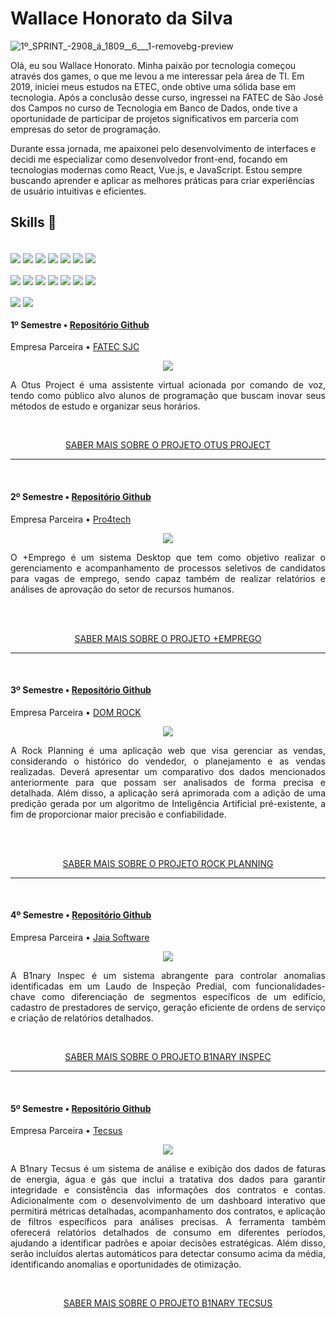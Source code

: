 # Wallace Honorato da Silva

![1º_SPRINT_-_2908_á_1809__6___1_-removebg-preview](https://github.com/user-attachments/assets/3245b895-b27c-4109-9fb5-025aa72e9f85)

Olá, eu sou Wallace Honorato. Minha paixão por tecnologia começou através dos games, o que me levou a me interessar pela área de TI. Em 2019, iniciei meus estudos na ETEC, onde obtive uma sólida base em tecnologia. Após a conclusão desse curso, ingressei na FATEC de São José dos Campos no curso de Tecnologia em Banco de Dados, onde tive a oportunidade de participar de projetos significativos em parceria com empresas do setor de programação.

Durante essa jornada, me apaixonei pelo desenvolvimento de interfaces e decidi me especializar como desenvolvedor front-end, focando em tecnologias modernas como React, Vue.js, e JavaScript. Estou sempre buscando aprender e aplicar as melhores práticas para criar experiências de usuário intuitivas e eficientes.

## Skills :floppy_disk:

<div style="display: inline_block"><br>
  <img align="center" src="https://img.shields.io/badge/Python-14354C?style=for-the-badge&logo=python&logoColor=white">
  <img align="center" src="https://img.shields.io/badge/HTML5-E34F26?style=for-the-badge&logo=html5&logoColor=white">
  <img align="center" src="https://img.shields.io/badge/CSS3-1572B6?style=for-the-badge&logo=css3&logoColor=white">
  <img align="center" src="https://img.shields.io/badge/Node.js-43853D?style=for-the-badge&logo=node.js&logoColor=white">
  <img align="center" src="https://img.shields.io/badge/Tailwind_CSS-38B2AC?style=for-the-badge&logo=tailwind-css&logoColor=white">
  <img align="center" src="https://img.shields.io/badge/JavaScript-F7DF1E?style=for-the-badge&logo=javascript&logoColor=black">
  <img align="center" src="https://img.shields.io/badge/TypeScript-007ACC?style=for-the-badge&logo=typescript&logoColor=white">
</div>
  
  <br>

  <div style="display: inline_block">

  <img align="center" src="https://img.shields.io/badge/React-20232A?style=for-the-badge&logo=react&logoColor=61DAFB">
  <img align="center" src="https://img.shields.io/badge/Redux-593D88?style=for-the-badge&logo=redux&logoColor=white">
  <img align="center" src="https://img.shields.io/badge/express.js-%23404d59.svg?style=for-the-badge&logo=express&logoColor=%2361DAFB">
  <img align="center" src="https://img.shields.io/badge/Jest-323330?style=for-the-badge&logo=Jest&logoColor=white">
  <img align="center" src="https://img.shields.io/badge/Microsoft_SQL_Server-CC2927?style=for-the-badge&logo=microsoft-sql-server&logoColor=white">
  <img align="center" src="https://img.shields.io/badge/firebase-a08021?style=for-the-badge&logo=firebase&logoColor=ffcd34">
  <img align="center" src="https://img.shields.io/badge/docker-%230db7ed.svg?style=for-the-badge&logo=docker&logoColor=white">


  </div>

  <div style="display: inline_block"><br>

  <img align="center" src="https://img.shields.io/badge/figma-%23F24E1E.svg?style=for-the-badge&logo=figma&logoColor=white">
  <img align="center" src="https://img.shields.io/badge/Canva-%2300C4CC.svg?style=for-the-badge&logo=Canva&logoColor=white">
    
  </div>

<div class="semestre1">

<h4> 1º Semestre • <a href="https://github.com/B1naryDevs/API">Repositório Github</a></h4>
<p align="justify"> Empresa Parceira • <a href="https://fatecsjc-prd.azurewebsites.net">FATEC SJC</a></p>

<p align="center"><img src="https://github.com/WallaceHS20/Bertoti/assets/101594950/2858b006-347d-4796-9a4b-c5edb0c4ea19" widht="20%"></img>

<p align="justify"> A Otus Project é uma assistente virtual acionada por comando de voz, tendo como público alvo alunos de programação que buscam inovar seus métodos de estudo e organizar seus horários.</p>

<div align=center>

<br>

[SABER MAIS SOBRE O PROJETO OTUS PROJECT](https://github.com/WallaceHS20/PORTFOLIO_FATEC/tree/main/1OTUS)
  
</div>

----------------

<br>

<div class="semestre3">

<h4> 2º Semestre • <a href="https://github.com/WallaceHS20/PORTFOLIO_FATEC/tree/main/2MAISEMPREGO">Repositório Github</a></h4>
<p align="justify"> Empresa Parceira • <a href="https://www.pro4tech.com.br/">Pro4tech</a></p>

<p align="center"><img src="https://github.com/WallaceHS20/Bertoti/assets/101594950/5dda1466-348d-4d96-9a1d-66a5f5b98854" widht="20%"></img>

<p align="justify"> O +Emprego é um sistema Desktop que tem como objetivo realizar o gerenciamento e acompanhamento de processos seletivos de candidatos para vagas de emprego, sendo capaz também de realizar relatórios e análises de aprovação do setor de recursos humanos.
</p>

<br>

<div align=center>

<br>

[SABER MAIS SOBRE O PROJETO +EMPREGO](https://github.com/WallaceHS20/PORTFOLIO_FATEC/tree/main/2MAISEMPREGO)
  
</div>

----------------

<br>

<div class="semestre3">
  
<h4> 3º Semestre • <a href="https://github.com/B1nary-Devs/DOM-ROCK">Repositório Github</a></h4>
<p align="justify"> Empresa Parceira • <a href="https://www.domrock.net/">DOM ROCK</a></p>

<p align="center"><img src="https://github.com/WallaceHS20/Bertoti---Engenharia-de-Software/assets/101594950/cede74e7-daaa-454b-ba81-e2775b8713a1" widht="20%"></img>

<p align="justify"> A Rock Planning é uma aplicação web que visa gerenciar as vendas, considerando o histórico do vendedor, o planejamento e as vendas realizadas. Deverá apresentar um comparativo dos dados mencionados anteriormente para que possam ser analisados de forma precisa e detalhada. Além disso, a aplicação será aprimorada com a adição de uma predição gerada por um algoritmo de Inteligência Artificial pré-existente, a fim de proporcionar maior precisão e confiabilidade.</p>

<br>

<div align=center>

<br>

[SABER MAIS SOBRE O PROJETO ROCK PLANNING](https://github.com/WallaceHS20/PORTFOLIO_FATEC/tree/main/3ROCKPLAN)
  
</div>

----------------

<br>

<div class="semestre4">

<h4> 4º Semestre • <a href="https://github.com/B1nary-Devs/JAIA-SOFTWARE">Repositório Github</a></h4>
<p align="justify"> Empresa Parceira • <a href="https://jaia.software/blog/">Jaia Software</a></p>

<p align="center"><img src="https://github.com/B1nary-Devs/JAIA-SOFTWARE/assets/102266928/9a081b92-bb7d-4a3f-8b88-f1e68f69848e" widht="20%"></img>

<p align="justify"> A B1nary Inspec é um sistema abrangente para controlar anomalias identificadas em um Laudo de Inspeção Predial, com funcionalidades-chave como diferenciação de segmentos específicos de um edifício, cadastro de prestadores de serviço, geração eficiente de ordens de serviço e criação de relatórios detalhados.</p>

<div align=center>

<br>

[SABER MAIS SOBRE O PROJETO B1NARY INSPEC](https://github.com/WallaceHS20/PORTFOLIO_FATEC/tree/main/4B1INSPEC)
  
</div>

----------------

<br>

<div class="semestre5">

<h4> 5º Semestre • <a href="https://github.com/B1nary-Devs/Tecsus">Repositório Github</a></h4>
<p align="justify"> Empresa Parceira • <a href="https://tecsus.com.br">Tecsus</a></p>

<p align="center"><img src="https://github.com/user-attachments/assets/caf66ca0-9d6c-4d57-a555-887bdf05cdb2" widht="20%"></img>

<p align="justify"> 
A B1nary Tecsus é um sistema de análise e exibição dos dados de faturas de energia, água e gás que inclui a tratativa dos dados para garantir integridade e consistência das informações dos contratos e contas. Adicionalmente com o desenvolvimento de um dashboard interativo que permitirá métricas detalhadas, acompanhamento dos contratos, e aplicação de filtros específicos para análises precisas. A ferramenta também oferecerá relatórios detalhados de consumo em diferentes períodos, ajudando a identificar padrões e apoiar decisões estratégicas. Além disso, serão incluídos alertas automáticos para detectar consumo acima da média, identificando anomalias e oportunidades de otimização.</p>

<div align=center>

<br>

[SABER MAIS SOBRE O PROJETO B1NARY TECSUS](https://github.com/WallaceHS20/PORTFOLIO_FATEC/tree/main/5B1TECSUS)
  
</div>
